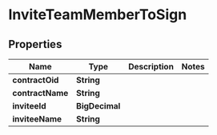 

# InviteTeamMemberToSign


## Properties

| Name | Type | Description | Notes |
|------------ | ------------- | ------------- | -------------|
|**contractOid** | **String** |  |  |
|**contractName** | **String** |  |  |
|**inviteeId** | **BigDecimal** |  |  |
|**inviteeName** | **String** |  |  |



